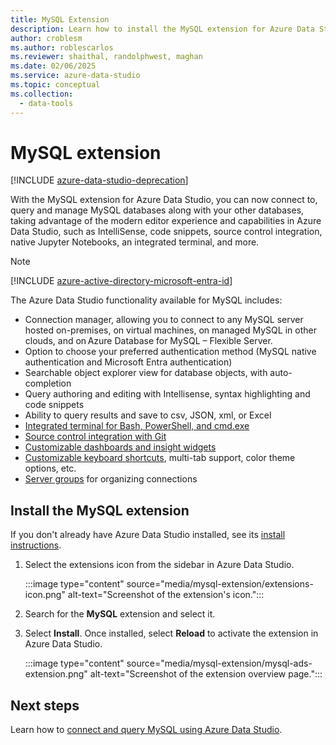```yaml
---
title: MySQL Extension
description: Learn how to install the MySQL extension for Azure Data Studio. It enables you to connect to, query, and develop for MySQL databases hosted on-premises, on VMs, on other clouds or on Azure Database for MySQL - Flexible Server.
author: croblesm
ms.author: roblescarlos
ms.reviewer: shaithal, randolphwest, maghan
ms.date: 02/06/2025
ms.service: azure-data-studio
ms.topic: conceptual
ms.collection:
  - data-tools
---
```


# MySQL extension

[!INCLUDE [azure-data-studio-deprecation](../includes/azure-data-studio-deprecation.md)]

With the MySQL extension for Azure Data Studio, you can now connect to, query and manage MySQL databases along with your other databases, taking advantage of the modern editor experience and capabilities in Azure Data Studio, such as IntelliSense, code snippets, source control integration, native Jupyter Notebooks, an integrated terminal, and more.

> [!NOTE]  
> [!INCLUDE [azure-active-directory-microsoft-entra-id](../includes/azure-active-directory-microsoft-entra-id.md)]

The Azure Data Studio functionality available for MySQL includes:

- Connection manager, allowing you to connect to any MySQL server hosted on-premises, on virtual machines, on managed MySQL in other clouds, and on Azure Database for MySQL – Flexible Server.
- Option to choose your preferred authentication method (MySQL native authentication and Microsoft Entra authentication)
- Searchable object explorer view for database objects, with auto-completion
- Query authoring and editing with Intellisense, syntax highlighting and code snippets
- Ability to query results and save to csv, JSON, xml, or Excel
- [Integrated terminal for Bash, PowerShell, and cmd.exe](../integrated-terminal.md)
- [Source control integration with Git](../source-control.md)
- [Customizable dashboards and insight widgets](../insight-widgets.md)
- [Customizable keyboard shortcuts](../keyboard-shortcuts.md), multi-tab support, color theme options, etc.
- [Server groups](../server-groups.md) for organizing connections

## Install the MySQL extension

If you don't already have Azure Data Studio installed, see its [install instructions](../download-azure-data-studio.md).

1. Select the extensions icon from the sidebar in Azure Data Studio.

    :::image type="content" source="media/mysql-extension/extensions-icon.png" alt-text="Screenshot of the extension's icon.":::

2. Search for the **MySQL** extension and select it.

3. Select **Install**. Once installed, select **Reload** to activate the extension in Azure Data Studio.

    :::image type="content" source="media/mysql-extension/mysql-ads-extension.png" alt-text="Screenshot of the extension overview page.":::

## Next steps

Learn how to [connect and query MySQL using Azure Data Studio](../quickstart-mysql.md).
